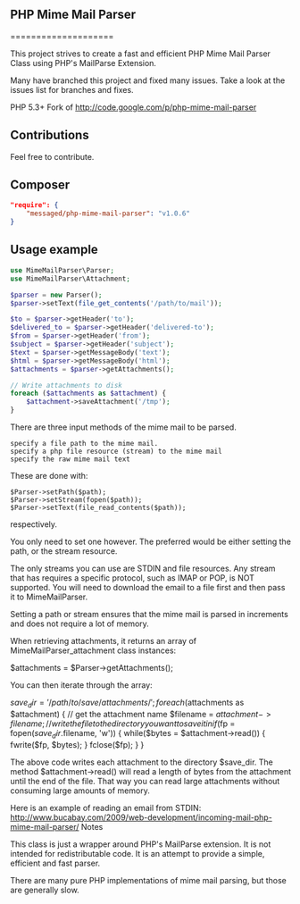 ## PHP Mime Mail Parser
====================

This project strives to create a fast and efficient PHP Mime Mail Parser Class using PHP's MailParse Extension.

Many have branched this project and fixed many issues. Take a look at the issues list for branches and fixes.

PHP 5.3+ Fork of  http://code.google.com/p/php-mime-mail-parser

## Contributions
Feel free to contribute.

## Composer
```json
"require": {
	"messaged/php-mime-mail-parser": "v1.0.6"
}
```

## Usage example

```php
use MimeMailParser\Parser;
use MimeMailParser\Attachment;

$parser = new Parser();
$parser->setText(file_get_contents('/path/to/mail'));

$to = $parser->getHeader('to');
$delivered_to = $parser->getHeader('delivered-to');
$from = $parser->getHeader('from');
$subject = $parser->getHeader('subject');
$text = $parser->getMessageBody('text');
$html = $parser->getMessageBody('html');
$attachments = $parser->getAttachments();

// Write attachments to disk
foreach ($attachments as $attachment) {
    $attachment->saveAttachment('/tmp');
}
```
There are three input methods of the mime mail to be parsed.

    specify a file path to the mime mail.
    specify a php file resource (stream) to the mime mail
    specify the raw mime mail text

These are done with:

    $Parser->setPath($path);
    $Parser->setStream(fopen($path));
    $Parser->setText(file_read_contents($path));

respectively.

You only need to set one however. The preferred would be either setting the path, or the stream resource.

The only streams you can use are STDIN and file resources. Any stream that has requires a specific protocol, such as IMAP or POP, is NOT supported. You will need to download the email to a file first and then pass it to MimeMailParser.

Setting a path or stream ensures that the mime mail is parsed in increments and does not require a lot of memory.

When retrieving attachments, it returns an array of MimeMailParser_attachment class instances:

$attachments = $Parser->getAttachments();

You can then iterate through the array:

$save_dir = '/path/to/save/attachments/'; foreach($attachments as $attachment) { // get the attachment name $filename = $attachment->filename; // write the file to the directory you want to save it in if ($fp = fopen($save_dir.$filename, 'w')) { while($bytes = $attachment->read()) { fwrite($fp, $bytes); } fclose($fp); } }

The above code writes each attachment to the directory $save_dir. The method $attachment->read() will read a length of bytes from the attachment until the end of the file. That way you can read large attachments without consuming large amounts of memory.

Here is an example of reading an email from STDIN: http://www.bucabay.com/2009/web-development/incoming-mail-php-mime-mail-parser/
Notes

This class is just a wrapper around PHP's MailParse extension. It is not intended for redistributable code. It is an attempt to provide a simple, efficient and fast parser.

There are many pure PHP implementations of mime mail parsing, but those are generally slow.

